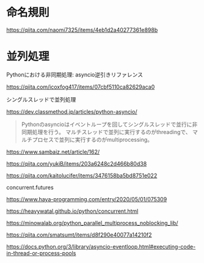 # 命名規則

https://qiita.com/naomi7325/items/4eb1d2a40277361e898b

# 並列処理


Pythonにおける非同期処理: asyncio逆引きリファレンス

https://qiita.com/icoxfog417/items/07cbf5110ca82629aca0


シングルスレッドで並列処理

https://dev.classmethod.jp/articles/python-asyncio/

> Pythonのasyncioはイベントループを回してシングルスレッドで並行に非同期処理を行う。 マルチスレッドで並列に実行するのがthreadingで、 マルチプロセスで並列に実行するのがmultiprocessing。

https://www.sambaiz.net/article/162/

https://qiita.com/yukiB/items/203a6248c2d466b80d38


https://qiita.com/kaitolucifer/items/3476158ba5bd8751e022


concurrent.futures

https://www.haya-programming.com/entry/2020/05/01/075309

https://heavywatal.github.io/python/concurrent.html

https://minowalab.org/python_parallel_multiprocess_noblocking_lib/

https://qiita.com/smatsumt/items/d8f290e40077a14210f2


https://docs.python.org/3/library/asyncio-eventloop.html#executing-code-in-thread-or-process-pools
